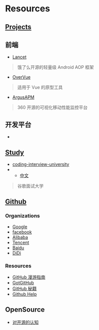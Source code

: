 # Resources

## [Projects](project/README.md) 

## 前端
* [Lancet](https://github.com/eleme/lancet)
> 饿了么开源的轻量级 Android AOP 框架

* [OverVue](https://github.com/TeamOverVue/OverVue)
> 适用于 Vue 的原型工具

* [ArgusAPM](https://github.com/Qihoo360/ArgusAPM)
> 360 开源的可视化移动性能监控平台

## 开发平台
* []()

## [Study](Study.md)
* [coding-interview-university](https://github.com/jwasham/coding-interview-university)
* * [中文](https://github.com/jwasham/coding-interview-university/blob/master/translations/README-cn.md)
> 谷歌面试大学

## [Github](Github.md)
### Organizations
* [Google](https://github.com/google)
* [facebook](https://github.com/facebook)
* [Alibaba](https://github.com/alibaba)
* [Tencent](https://github.com/tencent)
* [Baidu](https://github.com/baidu)
* [DiDi](https://github.com/didi)

### Resources
* [GitHub 漫游指南](https://github.com/phodal/github)
* [GotGitHub](http://www.worldhello.net/gotgithub/index.html)
* [GitHub 秘籍](https://snowdream86.gitbooks.io/github-cheat-sheet/content/zh/index.html)
* [Github Help](https://github.com/waylau/github-help)

## OpenSource
* [对开源的认知](https://blog.csdn.net/csdnnews/article/details/86326379)
